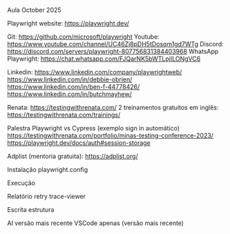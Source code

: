 Aula October 2025

Playwright website: https://playwright.dev/

Git: https://github.com/microsoft/playwright
Youtube: https://www.youtube.com/channel/UC46Zj8pDH5tDosqm1gd7WTg
Discord: https://discord.com/servers/playwright-807756831384403968
WhatsApp Playwright: https://chat.whatsapp.com/FJQarNK5bWTLpjILONgVC6

Linkedin:
https://www.linkedin.com/company/playwrightweb/
https://www.linkedin.com/in/debbie-obrien/
https://www.linkedin.com/in/ben-f-44778426/
https://www.linkedin.com/in/butchmayhew/

Renata:
https://testingwithrenata.com/
2 treinamentos gratuitos em inglês: https://testingwithrenata.com/trainings/

Palestra Playwright vs Cypress (exemplo sign in automático)
https://testingwithrenata.com/portfolio/minas-testing-conference-2023/
https://playwright.dev/docs/auth#session-storage

Adplist (mentoria gratuita): https://adplist.org/

Instalação
playwright.config

Execução

Relatório
retry
trace-viewer

Escrita
estrutura

AI
versão mais recente
VSCode apenas (versão mais recente)

